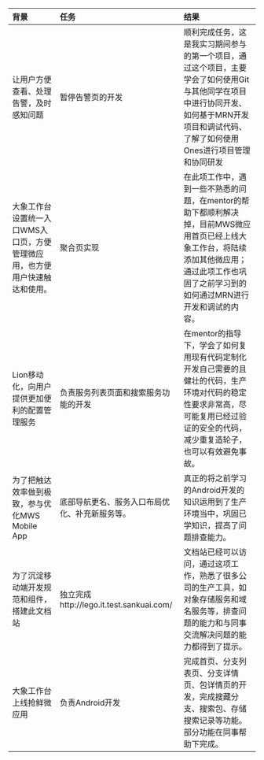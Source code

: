 | 背景                                                         | 任务                                           | 结果                                                         |
| :----------------------------------------------------------- | :--------------------------------------------- | :----------------------------------------------------------- |
| 让用户方便查看、处理告警，及时感知问题                       | 暂停告警页的开发                               | 顺利完成任务，这是我实习期间参与的第一个项目，通过这个项目，主要学会了如何使用Git与其他同学在项目中进行协同开发、如何基于MRN开发项目和调试代码、了解了如何使用Ones进行项目管理和协同研发 |
| 大象工作台设置统一入口WMS入口页，方便管理微应用，也方便用户快速触达和使用。 | 聚合页实现                                     | 在此项工作中，遇到一些不熟悉的问题，在mentor的帮助下都顺利解决掉，目前MWS微应用首页已经上线大象工作台，将陆续添加其他微应用；通过此项工作也巩固了之前学习到的如何通过MRN进行开发和调试的内容。 |
| Lion移动化，向用户提供更加便利的配置管理服务                 | 负责服务列表页面和搜索服务功能的开发           | 在mentor的指导下，学会了如何复用现有代码定制化开发自己需要的且健壮的代码，生产环境对代码的稳定性要求非常高，尽可能复用已经过验证的安全的代码，减少重复造轮子，也可以有效避免事故。 |
| 为了把触达效率做到极致，参与优化MWS Mobile App               | 底部导航更名、服务入口布局优化、补充新服务等。 | 真正的将之前学习的Android开发的知识运用到了生产环境当中，巩固已学知识，提高了问题排查能力。 |
| 为了沉淀移动端开发规范和组件，搭建此文档站                   | 独立完成http://lego.it.test.sankuai.com/       | 文档站已经可以访问，通过这项工作，熟悉了很多公司的生产工具，如对象存储服务和域名服务等，排查问题的能力和与同事交流解决问题的能力都得到了提示。 |
| 大象工作台上线抢鲜微应用                                     | 负责Android开发                                | 完成首页、分支列表页、分支详情页、包详情页的开发，完成搜藏分支、搜索包、存储搜索记录等功能。部分功能在同事帮助下完成。 |

 